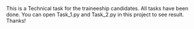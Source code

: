 This is a Technical task for the traineeship candidates. All tasks have been done.
You can open Task_1.py and Task_2.py in this project to see result.
Thanks!
